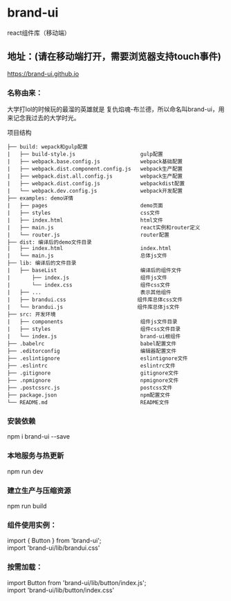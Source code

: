 # brand-ui 
react组件库（移动端）<br/>

## 地址：(请在移动端打开，需要浏览器支持touch事件)
https://brand-ui.github.io

### 名称由来：
大学打lol的时候玩的最溜的英雄就是 复仇焰魂-布兰德，所以命名叫brand-ui，用来记念我过去的大学时光。

项目结构
```
├── build: wepack和gulp配置
|   ├── build-style.js                     gulp配置
|   ├── webpack.base.config.js             webpack基础配置
|   ├── webpack.dist.component.config.js   webpack生产配置
|   ├── webpack.dist.all.config.js         webpack生产配置
|   ├── webpack.dist.config.js             webpackdist配置
|   └── webpack.dev.config.js              webpack开发配置
├── examples: demo详情 
|   ├── pages                              demo页面
|   ├── styles                             css文件
|   ├── index.html                         html文件
|   ├── main.js                            react实例和router定义
|   └── router.js                          router配置
├── dist: 编译后的demo文件目录
|   ├── index.html                         index.html
|   └── main.js                            总体js文件
├── lib: 编译后的文件目录
|   ├── baseList                           编译后的组件文件
|       ├── index.js                       组件js文件
|       └── index.css                      组件css文件
|   ├── ...                                表示其他组件
|   ├── brandui.css                       组件库总体css文件
|   └── brandui.js                        组件库总体js文件
├── src: 开发环境
|   ├── components                         组件js文件目录
|   ├── styles                             组件css文件目录
|   └── index.js                           brand-ui根组件
├── .babelrc                               babel配置文件
├── .editorconfig                          编辑器配置文件
├── .eslintignore                          eslintignore文件
├── .eslintrc                              eslintrc文件
├── .gitignore                             gitignore文件
├── .npmignore                             npmignore文件
├── .postcssrc.js                          postcss文件
├── package.json                           npm配置文件
└── README.md                              README文件
```
### 安装依赖

npm i brand-ui --save

### 本地服务与热更新
npm run dev

### 建立生产与压缩资源
npm run build


### 组件使用实例：
import { Button } from 'brand-ui'; <br />
import 'brand-ui/lib/brandui.css'

### 按需加载：
import Button from 'brand-ui/lib/button/index.js'; <br />
import 'brand-ui/lib/button/index.css'


